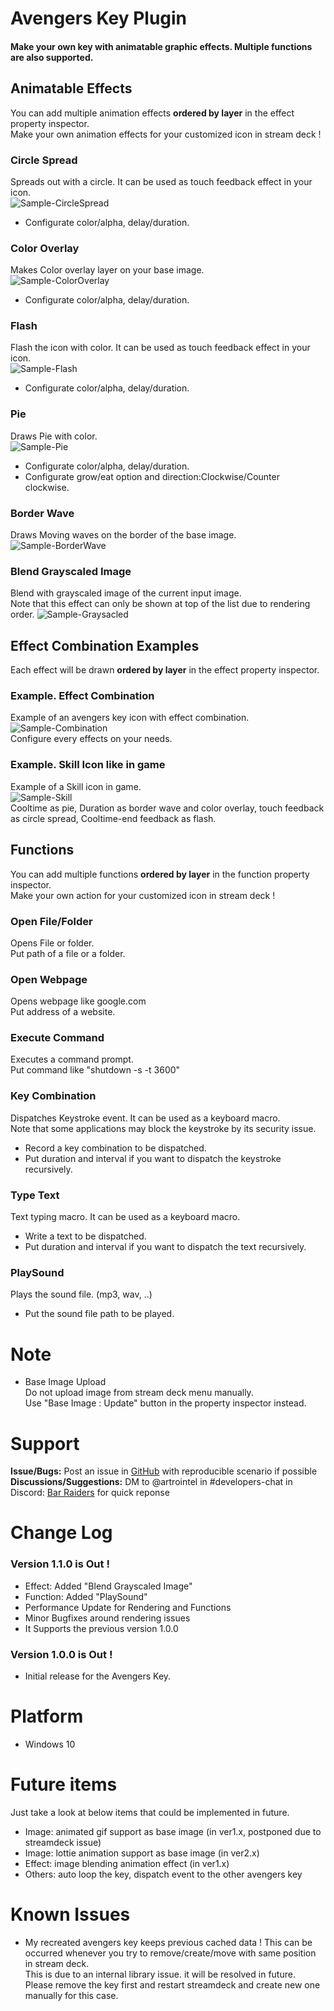# Avengers Key Plugin

#### Make your own key with animatable graphic effects. Multiple functions are also supported.



## Animatable Effects
You can add multiple animation effects **ordered by layer** in the effect property inspector.  
Make your own animation effects for your customized icon in stream deck !  

### Circle Spread
Spreads out with a circle. It can be used as touch feedback effect in your icon.  
![Sample-CircleSpread](./Images/sample_circle_spread.gif)
- Configurate color/alpha, delay/duration.

### Color Overlay
Makes Color overlay layer on your base image.  
![Sample-ColorOverlay](./Images/sample_color_overlay.gif)
- Configurate color/alpha, delay/duration.

### Flash
Flash the icon with color. It can be used as touch feedback effect in your icon.  
![Sample-Flash](./Images/sample_flash.gif)
- Configurate color/alpha, delay/duration.

### Pie
Draws Pie with color.  
![Sample-Pie](./Images/sample_pie.gif)
- Configurate color/alpha, delay/duration.
- Configurate grow/eat option and direction:Clockwise/Counter clockwise.

### Border Wave
Draws Moving waves on the border of the base image.  
![Sample-BorderWave](./Images/sample_border_wave.gif)  

### Blend Grayscaled Image
Blend with grayscaled image of the current input image.  
Note that this effect can only be shown at top of the list due to rendering order.
![Sample-Graysacled](./Images/sample_grayscaled.gif)  


## Effect Combination Examples
Each effect will be drawn **ordered by layer** in the effect property inspector.  

### Example. Effect Combination
Example of an avengers key icon with effect combination.  
![Sample-Combination](./Images/example_combination.gif)  
Configure every effects on your needs.

### Example. Skill Icon like in game
Example of a Skill icon in game.  
![Sample-Skill](./Images/example_skill.gif)  
Cooltime as pie, Duration as border wave and color overlay, touch feedback as circle spread, Cooltime-end feedback as flash.  



## Functions
You can add multiple functions **ordered by layer** in the function property inspector.  
Make your own action for your customized icon in stream deck !  

### Open File/Folder
Opens File or folder.  
Put path of a file or a folder.  

### Open Webpage
Opens webpage like google.com  
Put address of a website.  

### Execute Command
Executes a command prompt.  
Put command like "shutdown -s -t 3600"  

### Key Combination
Dispatches Keystroke event. It can be used as a keyboard macro.  
Note that some applications may block the keystroke by its security issue.  
- Record a key combination to be dispatched.
- Put duration and interval if you want to dispatch the keystroke recursively.

### Type Text
Text typing macro. It can be used as a keyboard macro.  
- Write a text to be dispatched.
- Put duration and interval if you want to dispatch the text recursively.

### PlaySound
Plays the sound file. (mp3, wav, ..)  
- Put the sound file path to be played.

# Note
- Base Image Upload  
Do not upload image from stream deck menu manually.  
Use "Base Image : Update" button in the property inspector instead.  

# Support
**Issue/Bugs:** Post an issue in [GitHub](https://github.com/artrointel/streamdeck-avengers) with reproducible scenario if possible  
**Discussions/Suggestions:** DM to @artrointel in #developers-chat in Discord: [Bar Raiders](https://discord.gg/khpafQa) for quick reponse

# Change Log
### Version 1.1.0 is Out !
- Effect: Added "Blend Grayscaled Image"
- Function: Added "PlaySound"
- Performance Update for Rendering and Functions
- Minor Bugfixes around rendering issues
- It Supports the previous version 1.0.0

### Version 1.0.0 is Out !
- Initial release for the Avengers Key.

# Platform
- Windows 10

# Future items
Just take a look at below items that could be implemented in future.  

- Image: animated gif support as base image (in ver1.x, postponed due to streamdeck issue)
- Image: lottie animation support as base image (in ver2.x)
- Effect: image blending animation effect (in ver1.x)
- Others: auto loop the key, dispatch event to the other avengers key

# Known Issues
- My recreated avengers key keeps previous cached data !
This can be occurred whenever you try to remove/create/move with same position in stream deck.  
This is due to an internal library issue. it will be resolved in future.  
Please remove the key first and restart streamdeck and create new one manually for this case.  